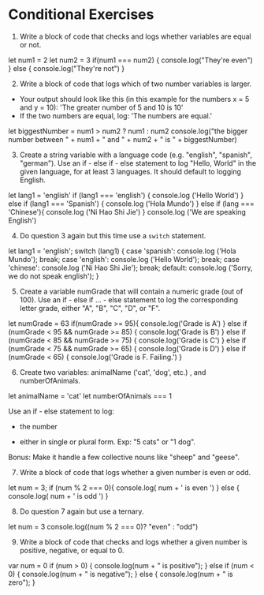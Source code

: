 # Conditional Exercises

1. Write a block of code that checks and logs whether variables are equal or not.

let num1 = 2
let num2 = 3
if(num1 === num2) {
 console.log("They're even")
} else {
 console.log("They're not")
}

2. Write a block of code that logs which of two number variables is larger.
  * Your output should look like this (in this example for the numbers x = 5 and y = 10): 'The greater number of 5 and 10 is 10'
  * If the two numbers are equal, log: 'The numbers are equal.'

  let biggestNumber = num1 > num2 ? num1 : num2
   console.log("the bigger number between " + num1 + " and " + num2 + " is " + biggestNumber)

3. Create a string variable with a language code (e.g. "english", "spanish", "german").
Use an if - else if - else statement to log "Hello, World" in the given language, for at least 3 languages.
It should default to logging English.

let lang1 = 'english'
if (lang1 === 'english') {
  console.log ('Hello World')
} else if (lang1 === 'Spanish') {
  console.log ('Hola Mundo')
} else if (lang === 'Chinese'){
  console.log ('Ni Hao Shi Jie')
} console.log ('We are speaking English')

4. Do question 3 again but this time use a `switch` statement.

let lang1 = 'english';
switch (lang1) {
  case 'spanish':
    console.log ('Hola Mundo');
    break;
  case 'english':
    console.log ('Hello World');
    break;
  case 'chinese':
    console.log ('Ni Hao Shi Jie');
    break;
  default:
    console.log ('Sorry, we do not speak english');
}

5. Create a variable numGrade that will contain a numeric grade (out of 100).
Use an if - else if ... - else statement to log the corresponding letter grade, either "A", "B", "C", "D", or "F".

let numGrade = 63
if(numGrade >= 95){
 console.log('Grade is A')
} else if (numGrade < 95 && numGrade >= 85) {
 console.log('Grade is B')
} else if (numGrade < 85 && numGrade >= 75) {
 console.log('Grade is C')
} else if (numGrade < 75 && numGrade >= 65) {
 console.log('Grade is D')
} else if (numGrade < 65) {
 console.log('Grade is F. Failing.')
}

6. Create two variables: animalName ('cat', 'dog', etc.) , and numberOfAnimals.

let animalName = 'cat'
let numberOfAnimals === 1

Use an if - else statement to log:

  * the number

  * either in single or plural form. Exp: "5 cats" or "1 dog".

Bonus: Make it handle a few collective nouns like "sheep" and "geese".

7. Write a block of code that logs whether a given number is even or odd.

let num = 3;
if (num % 2 === 0){
  console.log( num + ' is even ')
} else {
console.log( num + ' is odd ')
}

8. Do question 7 again but use a ternary.

let num = 3
 console.log((num % 2 === 0)? "even" : "odd")

9. Write a block of code that checks and logs whether a given number is positive, negative, or equal to 0.

var num = 0
if (num > 0) {
    console.log(num + " is positive");
} else if (num < 0) {
    console.log(num + " is negative");
} else {
    console.log(num + " is zero");
}
